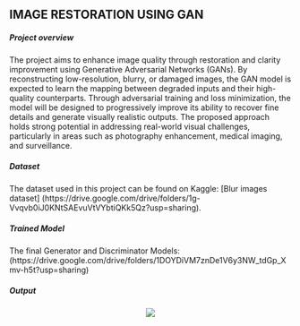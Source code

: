 ## IMAGE RESTORATION USING GAN
<h5>Project overview</h5>
The project aims to enhance image quality through restoration and clarity improvement using Generative
Adversarial Networks (GANs). By reconstructing low-resolution, blurry, or damaged images, the GAN
model is expected to learn the mapping between degraded inputs and their high-quality counterparts.
Through adversarial training and loss minimization, the model will be designed to progressively improve
its ability to recover fine details and generate visually realistic outputs. The proposed approach holds
strong potential in addressing real-world visual challenges, particularly in areas such as photography
enhancement, medical imaging, and surveillance.
<h5>Dataset</h5>
The dataset used in this project can be found on Kaggle: [Blur images dataset]
(https://drive.google.com/drive/folders/1g-Vvqvb0iJ0KNtSAEvuVtVYbtiQKk5Qz?usp=sharing). 
<h5>Trained Model</h5>
The final Generator and Discriminator Models:
(https://drive.google.com/drive/folders/1DOYDiVM7znDe1V6y3NW_tdGp_Xmv-h5t?usp=sharing)
<h5>Output</h5>
<p align="center">
  <img src="[https://github.com/thrishareddy2151/Image_Restoration/blob/main/updated_sample_epoch_80.png?raw=true]"> 
</p>
